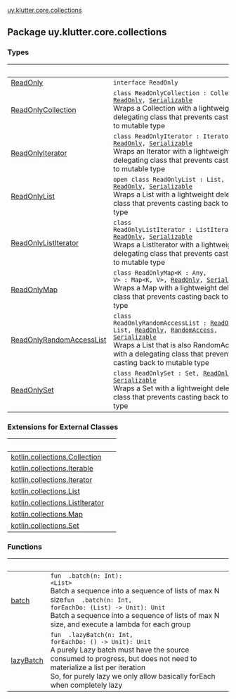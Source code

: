 [uy.klutter.core.collections](.)


## Package uy.klutter.core.collections

### Types

|&nbsp;|&nbsp;|
|---|---|
| [ReadOnly](-read-only.md) | <code>interface ReadOnly</code><br/> |
| [ReadOnlyCollection](-read-only-collection/index.md) | <code>class ReadOnlyCollection<T> : Collection<T>, [ReadOnly](-read-only.md), [Serializable](http://docs.oracle.com/javase/6/docs/api/java/io/Serializable.html)</code><br/>Wraps a Collection with a lightweight delegating class that prevents casting back to mutable type |
| [ReadOnlyIterator](-read-only-iterator/index.md) | <code>class ReadOnlyIterator<T> : Iterator<T>, [ReadOnly](-read-only.md), [Serializable](http://docs.oracle.com/javase/6/docs/api/java/io/Serializable.html)</code><br/>Wraps an Iterator with a lightweight delegating class that prevents casting back to mutable type |
| [ReadOnlyList](-read-only-list/index.md) | <code>open class ReadOnlyList<T> : List<T>, [ReadOnly](-read-only.md), [Serializable](http://docs.oracle.com/javase/6/docs/api/java/io/Serializable.html)</code><br/>Wraps a List with a lightweight delegating class that prevents casting back to mutable type |
| [ReadOnlyListIterator](-read-only-list-iterator/index.md) | <code>class ReadOnlyListIterator<T> : ListIterator<T>, [ReadOnly](-read-only.md), [Serializable](http://docs.oracle.com/javase/6/docs/api/java/io/Serializable.html)</code><br/>Wraps a ListIterator with a lightweight delegating class that prevents casting back to mutable type |
| [ReadOnlyMap](-read-only-map/index.md) | <code>class ReadOnlyMap<K : Any, V> : Map<K, V>, [ReadOnly](-read-only.md), [Serializable](http://docs.oracle.com/javase/6/docs/api/java/io/Serializable.html)</code><br/>Wraps a Map with a lightweight delegating class that prevents casting back to mutable type |
| [ReadOnlyRandomAccessList](-read-only-random-access-list/index.md) | <code>class ReadOnlyRandomAccessList<T> : [ReadOnlyList](-read-only-list/index.md)<T>, List<T>, [ReadOnly](-read-only.md), [RandomAccess](http://docs.oracle.com/javase/6/docs/api/java/util/RandomAccess.html), [Serializable](http://docs.oracle.com/javase/6/docs/api/java/io/Serializable.html)</code><br/>Wraps a List that is also RandomAccess with a delegating class that prevents casting back to mutable type |
| [ReadOnlySet](-read-only-set/index.md) | <code>class ReadOnlySet<T> : Set<T>, [ReadOnly](-read-only.md), [Serializable](http://docs.oracle.com/javase/6/docs/api/java/io/Serializable.html)</code><br/>Wraps a Set with a lightweight delegating class that prevents casting back to mutable type |

### Extensions for External Classes

|&nbsp;|&nbsp;|
|---|---|
| [kotlin.collections.Collection](kotlin.collections.-collection/index.md) |  |
| [kotlin.collections.Iterable](kotlin.collections.-iterable/index.md) |  |
| [kotlin.collections.Iterator](kotlin.collections.-iterator/index.md) |  |
| [kotlin.collections.List](kotlin.collections.-list/index.md) |  |
| [kotlin.collections.ListIterator](kotlin.collections.-list-iterator/index.md) |  |
| [kotlin.collections.Map](kotlin.collections.-map/index.md) |  |
| [kotlin.collections.Set](kotlin.collections.-set/index.md) |  |

### Functions

|&nbsp;|&nbsp;|
|---|---|
| [batch](batch.md) | <code>fun <T> <ERROR CLASS><T>.batch(n: Int): <ERROR CLASS><List<T>></code><br/>Batch a sequence into a sequence of lists of max N size<code>fun <T> <ERROR CLASS><T>.batch(n: Int, forEachDo: (List<T>) -> Unit): Unit</code><br/>Batch a sequence into a sequence of lists of max N size, and execute a lambda for each group |
| [lazyBatch](lazy-batch.md) | <code>fun <T> <ERROR CLASS><T>.lazyBatch(n: Int, forEachDo: (<ERROR CLASS><T>) -> Unit): Unit</code><br/>A purely Lazy batch must have the source consumed to progress, but does not need to materialize a list per iteration<br/>So, for purely lazy we only allow basically forEach when completely lazy |
